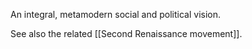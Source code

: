 An integral, metamodern social and political vision.

See also the related [[Second Renaissance movement]].